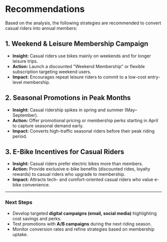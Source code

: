 # Recommendations

Based on the analysis, the following strategies are recommended to convert casual riders into annual members:

## 1. Weekend & Leisure Membership Campaign
- **Insight:** Casual riders use bikes mainly on weekends and for longer leisure trips.
- **Action:** Launch a discounted "Weekend Membership" or flexible subscription targeting weekend users.
- **Impact:** Encourages repeat leisure riders to commit to a low-cost entry-level membership.

## 2. Seasonal Promotions in Peak Months
- **Insight:** Casual ridership spikes in spring and summer (May–September).
- **Action:** Offer promotional pricing or membership perks starting in April to capture seasonal demand early.
- **Impact:** Converts high-traffic seasonal riders before their peak riding period.

## 3. E-Bike Incentives for Casual Riders
- **Insight:** Casual riders prefer electric bikes more than members.
- **Action:** Provide exclusive e-bike benefits (discounted rides, loyalty rewards) to casual riders who upgrade to membership.
- **Impact:** Attracts tech- and comfort-oriented casual riders who value e-bike convenience.

---

### Next Steps
- Develop targeted **digital campaigns (email, social media)** highlighting cost savings and perks.
- Test promotions with **A/B campaigns** during the next riding season.
- Monitor conversion rates and refine strategies based on membership uptake.
